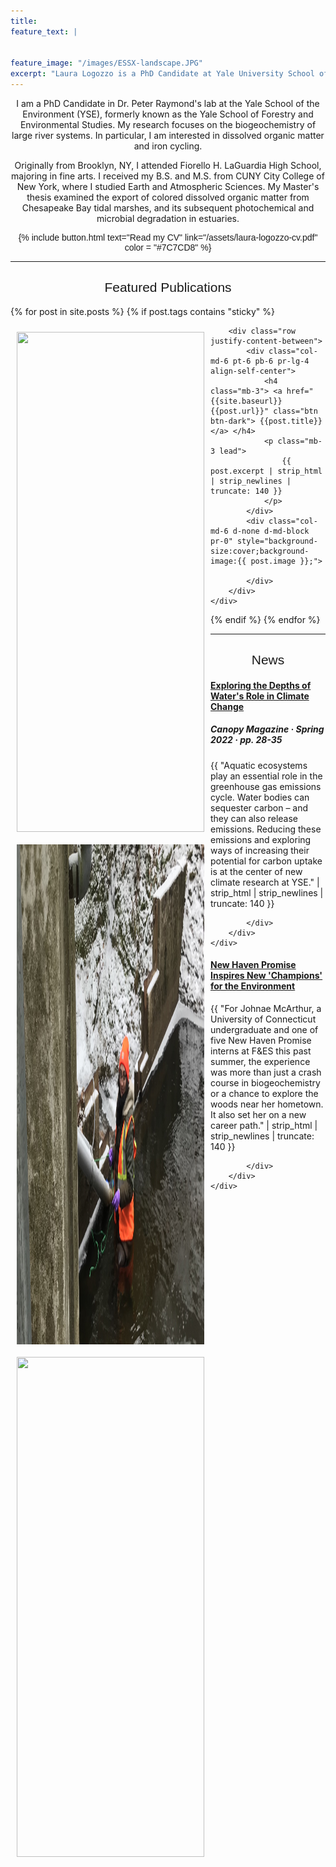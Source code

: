 ```yaml
---
title: 
feature_text: |
 
  
feature_image: "/images/ESSX-landscape.JPG"
excerpt: "Laura Logozzo is a PhD Candidate at Yale University School of the Environment"
---
```


<p align = "center">
I am a PhD Candidate in Dr. Peter Raymond's lab at the Yale School of the Environment (YSE), 
formerly known as the Yale School of Forestry and Environmental Studies. My research focuses 
on the biogeochemistry of large river systems. In particular, I am interested in  
dissolved organic matter and iron cycling.
</p>
<p align = "center">
  Originally from Brooklyn, NY, I attended Fiorello H. LaGuardia High School, majoring in fine arts.
  I received my B.S. and M.S. from CUNY City College of New York, where I studied Earth 
  and Atmospheric Sciences. My Master's thesis examined the export of colored dissolved 
  organic matter from Chesapeake Bay tidal marshes, and its subsequent photochemical and 
  microbial degradation in estuaries.
</p>

<p align="center" style ="font-family:'Helvetica',sans-serif;"> {% include button.html text="Read my CV" link="/assets/laura-logozzo-cv.pdf" color = "#7C7CD8" %} </p>

---
<h2 align="center" style="font-family:'Helvetica',sans-serif; font-weight:normal"> Featured Publications </h2>


    
<!-- Sticky - add sticky tag to the post you want to highlight here - tags: [sticky] -->
{% for post in site.posts %} 
{% if post.tags contains "sticky" %}
<div class="jumbotron">
    <div class="pl-4 pr-0 h-100 tofront">
    <img src="{{ post.image }}" caption="" position="left" align="left" width="300" height="800" style="padding:10px">

        <div class="row justify-content-between">
            <div class="col-md-6 pt-6 pb-6 pr-lg-4 align-self-center">
                <h4 class="mb-3"> <a href="{{site.baseurl}}{{post.url}}" class="btn btn-dark"> {{post.title}} </a> </h4>
                <p class="mb-3 lead">
                    {{ post.excerpt | strip_html | strip_newlines | truncate: 140 }}
                </p>
            </div>
            <div class="col-md-6 d-none d-md-block pr-0" style="background-size:cover;background-image:{{ post.image }};">	

            </div>
        </div>
    </div>
</div> 
{% endif %}
{% endfor %}

---



<h2 align="center" style="font-family:'Helvetica',sans-serif; font-weight:normal"> News </h2>

<div class="jumbotron">
    <div class="pl-4 pr-0 h-100 tofront">
    <img src="/images/Laura-BUNN-winter.JPG" caption="" position="left" align="left" width="300" height="800" style="padding:10px">
        <div class="row justify-content-between">
            <div class="col-md-6 pt-6 pb-6 pr-lg-4 align-self-center">
                <h4 class="mb-3"> <a href="https://environment.yale.edu/sites/default/files/2022-07/2022CanopySpring_ForWeb.pdf" class="btn btn-dark" target = "_blank_"> Exploring the Depths of Water's Role in Climate Change </a> </h4>
                <h5> <i> Canopy Magazine </i> &middot; Spring 2022 &middot; pp. 28-35 </h5>
                <p class="mb-3 lead">
                    {{ "Aquatic ecosystems play an essential role in the greenhouse gas emissions cycle. Water bodies can sequester carbon – and they can also release emissions. Reducing these emissions and exploring ways of increasing their potential for carbon uptake is at the center of new climate research at YSE."
 | strip_html | strip_newlines | truncate: 140 }}
                </p>
            </div>
            <div class="col-md-6 d-none d-md-block pr-0" style="background-size:cover;background-image:{{ post.image }};">	

            </div>
        </div>
    </div>
</div> 


<div class="jumbotron">
    <div class="pl-4 pr-0 h-100 tofront">
    <img src="https://environment.yale.edu/sites/default/files/styles/large/public/content/images/4136/new-haven-promise-2.jpg?itok=Xdd3SHxl" caption="" position="left" align="left" width="300" height="800" style="padding:10px">
        <div class="row justify-content-between">
            <div class="col-md-6 pt-6 pb-6 pr-lg-4 align-self-center">
                <h4 class="mb-3"> <a href="https://environment.yale.edu/news/article/new-haven-promise-introduces-students-to-environmental-studies/" class="btn btn-dark" target = "_blank_"> New Haven Promise Inspires New 'Champions' for the Environment </a> </h4>
                <p class="mb-3 lead">
                    {{ "For Johnae McArthur, a University of Connecticut undergraduate and one of five New Haven Promise interns at F&ES this past summer, the experience was more than just a crash course in biogeochemistry or a chance to explore the woods near her hometown. It also set her on a new career path."
 | strip_html | strip_newlines | truncate: 140 }}
                </p>
            </div>
            <div class="col-md-6 d-none d-md-block pr-0" style="background-size:cover;background-image:{{ post.image }};">	

            </div>
        </div>
    </div>
</div> 
